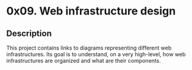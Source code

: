 # 0x09. Web infrastructure design
## Description
This project contains links to diagrams representing different web infrastructures. Its goal is to understand, on a very high-level, how web infrastructures are organized and what are their components.


